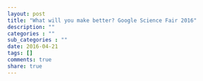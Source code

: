 ```yaml
---
layout: post
title: "What will you make better? Google Science Fair 2016"
description: ""
categories : ""
sub_categories : ""
date: 2016-04-21
tags: []
comments: true
share: true
---
```




